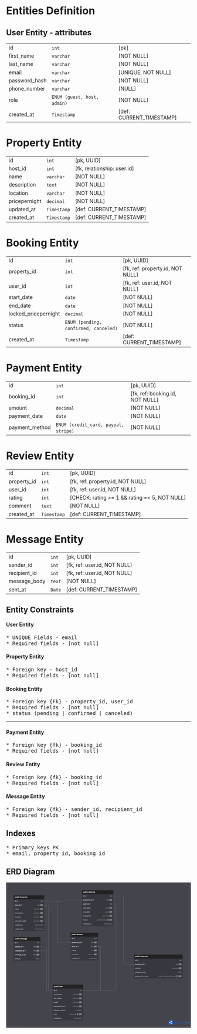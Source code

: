 # Entities Definition
## User Entity - attributes

<table>

<tr>
<td>id </td><td> <code>int</code> </td> <td>[pk] </td>
</tr>
<tr>
<td> first_name </td> <td><code>varchar</code></td> <td>  [NOT NULL] </td>
</tr>
<tr>
<td> last_name </td> <td><code>varchar</code></td> <td>  [NOT NULL] </td>
<tr>
<td> email </td> <td><code>varchar</code></td> <td> [UNIQUE, NOT NULL] </td>
</tr>
<tr>
<td> password_hash </td> <td><code>varchar</code></td> <td> [NOT NULL] </td>
</tr>
<tr>
<td> phone_number </td> <td><code>varchar</code></td> <td>  [NULL] </td>
</tr>
<tr>
<td> role </td> <td><code>ENUM (guest, host, admin)</code></td> <td>  [NOT NULL] </td>
</tr>
<tr>
<td> created_at </td> <td><code>Timestamp</code></td> <td>  [def: CURRENT_TIMESTAMP] </td>
</tr>
</table>

# Property Entity
<table>

<tr>
<td>id </td><td> <code>int</code> </td> <td>[pk, UUID] </td>
</tr>
<tr>
<td> host_id </td> <td><code>int</code></td> <td> [fk, relationship: user.id] </td>
</tr>
<tr>
<td> name </td> <td><code>varchar</code></td> <td>  [NOT NULL] </td>
<tr>
<td> description </td> <td><code>text</code></td> <td> [NOT NULL] </td>
</tr>
<tr>
<td> location </td> <td><code>varchar</code></td> <td> [NOT NULL] </td>
</tr>
<tr>
<td> pricepernight </td> <td><code>decimal</code></td> <td>  [NOT NULL] </td>
</tr>
<tr>
<td> updated_at </td> <td><code>Timestamp</code></td> <td>  [def: CURRENT_TIMESTAMP] </td>
</tr>
<tr>
<td> created_at </td> <td><code>Timestamp</code></td> <td>  [def: CURRENT_TIMESTAMP] </td>
</tr>
</table>

# Booking Entity
<table>

<tr>
<td>id </td><td> <code>int</code> </td> <td>[pk, UUID] </td>
</tr>
<tr>
<td> property_id </td> <td><code>int</code></td> <td> [fk, ref: property.id, NOT NULL] </td>
</tr>
<tr>
<td> user_id </td> <td><code>int</code></td> <td>  [fk, ref: user.id, NOT NULL] </td>
<tr>
<td> start_date </td><td><code>date</code></td> <td> [NOT NULL] </td>
</tr>
<tr>
<td> end_date </td> <td><code>date</code></td> <td> [NOT NULL] </td>
</tr>
<tr>
<td> locked_pricepernight </td> <td><code>decimal</code></td> <td>  [NOT NULL] </td>
</tr>
<tr>
<td> status </td> <td><code>ENUM (pending, confirmed, canceled)</code></td> <td>[NOT NULL] </td>
</tr>
<tr>
<td> created_at </td> <td><code>Timestamp</code></td> <td>  [def: CURRENT_TIMESTAMP] </td>
</tr>
</table>

# Payment Entity
<table>

<tr>
<td>id </td><td> <code>int</code> </td> <td>[pk, UUID] </td>
</tr>
<tr>
<td> booking_id </td> <td><code>int</code></td> <td> [fk, ref: booking.id, NOT NULL] </td>
</tr>
<tr>
<td> amount </td> <td><code>decimal</code></td> <td>  [NOT NULL] </td>
<tr>
<td> payment_date </td><td><code>date</code></td> <td> [NOT NULL] </td>
</tr>
<tr>
<td> payment_method </td> <td><code>ENUM (credit_card, paypal, stripe)</code></td> <td>[NOT NULL] </td>
</tr>
<tr>
</table>

# Review Entity
<table>

<tr>
<td>id </td><td> <code>int</code> </td> <td>[pk, UUID] </td>
</tr>
<tr>
<td> property_id </td> <td><code>int</code></td> <td> [fk, ref: property.id, NOT NULL] </td>
</tr>
<tr>
<td> user_id </td> <td><code>int</code></td> <td> [fk, ref: user.id, NOT NULL] </td>
</tr>
<tr>
<td> rating </td><td><code>int</code></td> <td> [CHECK: rating >= 1 && rating =< 5, NOT NULL] </td>
</tr>
<tr>
<td> comment </td> <td><code>text</code></td> <td>[NOT NULL] </td>
</tr>
<tr>
<td> created_at </td> <td><code>Timestamp</code></td> <td>  [def: CURRENT_TIMESTAMP] </td>
</tr>
</table>

# Message Entity
<table>

<tr>
<td>id </td><td> <code>int</code> </td> <td>[pk, UUID] </td>
</tr>
<tr>
<td> sender_id </td> <td><code>int</code></td> <td> [fk, ref: user.id, NOT NULL] </td>
</tr>
<tr><tr>
<td> recipient_id </td> <td><code>int</code></td> <td> [fk, ref: user.id, NOT NULL] </td>
</tr>
<tr>
<td> message_body </td> <td><code>text</code></td> <td>[NOT NULL] </td>
</tr>
<tr>
<td> sent_at </td> <td><code>Date</code></td> <td>  [def: CURRENT_TIMESTAMP] </td>
</tr>
</table>

## Entity Constraints
<h4>User Entity</h4>
<pre>
* UNIQUE Fields - email
* Required fields - [not null]
</pre>
<h4> Property Entity</h4>
<pre>
* Foreign key - host_id
* Required fields - [not null]
</pre>

<h4> Booking Entity</h4>
<pre>
* Foreign key {Fk} - property_id, user_id
* Required fields - [not null]
* status (pending | confirmed | canceled)
</pre>
<hr/>

<h4> Payment Entity </h4>
<pre>
* Foreign key {fk} - booking_id
* Required fields - [not null]
</pre>

<h4>Review Entity</h4>
<pre>
* Foreign key {fk} - booking_id
* Required fields - [not null]
</pre>

<h4>Message Entity</h4>
<pre>
* Foreign key {fk} - sender_id, recipient_id
* Required fields - [not null]
</pre>

## Indexes

<pre>
* Primary keys PK 
* email, property_id, booking_id
</pre>


## ERD Diagram
![ERD Diagram](airbnb-clone-database-updated.png "ERD DIAGRAM FOR AIRBNB Clone")